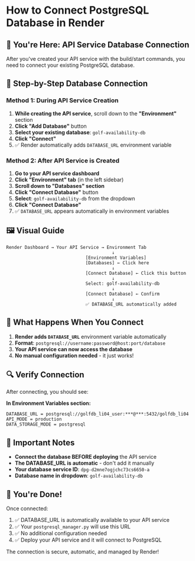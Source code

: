 # How to Connect PostgreSQL Database in Render

## 📍 You're Here: API Service Database Connection

After you've created your API service with the build/start commands, you need to connect your existing PostgreSQL database.

## 🔗 Step-by-Step Database Connection

### Method 1: During API Service Creation

1. **While creating the API service**, scroll down to the **"Environment"** section
2. **Click "Add Database"** button
3. **Select your existing database**: `golf-availability-db`
4. **Click "Connect"**
5. ✅ Render automatically adds `DATABASE_URL` environment variable

### Method 2: After API Service is Created

1. **Go to your API service dashboard**
2. **Click "Environment" tab** (in the left sidebar)
3. **Scroll down to "Databases" section**
4. **Click "Connect Database"** button
5. **Select**: `golf-availability-db` from the dropdown
6. **Click "Connect Database"**
7. ✅ `DATABASE_URL` appears automatically in environment variables

## 🖼️ Visual Guide

```
Render Dashboard → Your API Service → Environment Tab
                                        ↓
                              [Environment Variables]
                              [Databases] ← Click here
                                        ↓
                              [Connect Database] ← Click this button
                                        ↓
                              Select: golf-availability-db
                                        ↓
                              [Connect Database] ← Confirm
                                        ↓
                              ✅ DATABASE_URL automatically added
```

## 🎯 What Happens When You Connect

1. **Render adds `DATABASE_URL`** environment variable automatically
2. **Format**: `postgresql://username:password@host:port/database`
3. **Your API service can now access the database**
4. **No manual configuration needed** - it just works!

## 🔍 Verify Connection

After connecting, you should see:

**In Environment Variables section:**
```
DATABASE_URL = postgresql://golfdb_li04_user:***@***:5432/golfdb_li04
API_MODE = production
DATA_STORAGE_MODE = postgresql
```

## 🚨 Important Notes

- **Connect the database BEFORE deploying** the API service
- **The DATABASE_URL is automatic** - don't add it manually
- **Your database service ID**: `dpg-d2mne7ogjchc73cs6650-a`
- **Database name in dropdown**: `golf-availability-db`

## 🎉 You're Done!

Once connected:
1. ✅ DATABASE_URL is automatically available to your API service
2. ✅ Your `postgresql_manager.py` will use this URL
3. ✅ No additional configuration needed
4. ✅ Deploy your API service and it will connect to PostgreSQL

The connection is secure, automatic, and managed by Render!
